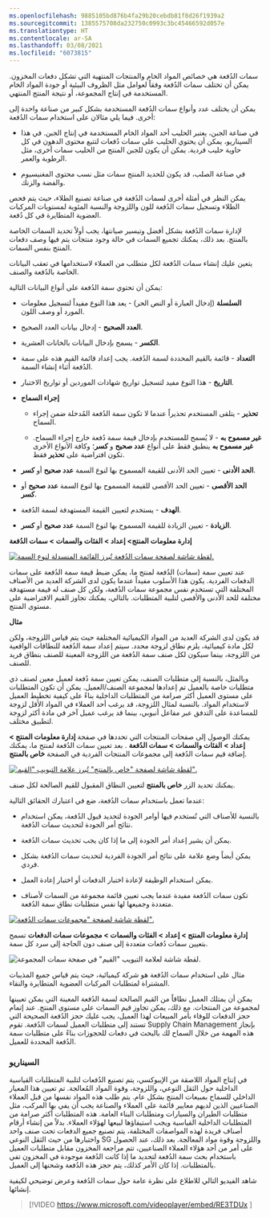 ```yaml
---
ms.openlocfilehash: 9885105bd876b4fa29b20cebdb81f8d26f1939a2
ms.sourcegitcommit: 1385575708da232750c0993c3bc45466592d057e
ms.translationtype: HT
ms.contentlocale: ar-SA
ms.lasthandoff: 03/08/2021
ms.locfileid: "6073815"
---
```

سمات الدُفعة هي خصائص المواد الخام والمنتجات المنتهية التي تشكل دفعات المخزون. يمكن أن تختلف سمات الدُفعة وفقاً لعوامل مثل الظروف البيئية أو جودة المواد الخام المستخدمة في إنتاج المجموعة، أو نتيجة المنتج المنتهي.

يمكن أن يختلف عدد وأنواع سمات الدُفعة المستخدمة بشكل كبير من صناعة واحدة إلى أخرى. فيما يلي مثالان على استخدام سمات الدُفعة:

-   في صناعة الجبن، يعتبر الحليب أحد المواد الخام المستخدمة في إنتاج الجبن. في هذا السيناريو، يمكن أن يحتوي الحليب على سمات دُفعات لتتبع محتوى الدهون في كل حاوية حليب فردية. يمكن أن يكون للجبن المنتج من الحليب سمات أخرى، مثل الرطوبة والعمر.

-   في صناعة الصلب، قد يكون للحديد المنتج سمات مثل نسب محتوى المغنيسيوم والفضة والزنك.

يمكن النظر في أمثلة أخرى لسمات الدُفعة في صناعة تصنيع الطلاء، حيث يتم فحص الطلاء وتسجيل سمات الدُفعة للون واللزوجة والنسبة المئوية لمستويات المركبات العضوية المتطايرة في كل دُفعة.

لإدارة سمات الدُفعة بشكل أفضل وتيسير صيانتها، يجب أولاً تحديد السمات الخاصة بالمنتج. بعد ذلك، يمكنك تجميع السمات في حالة وجود منتجات يتم فيها وصف دفعات المنتج بنفس السمات.

يتعين عليك إنشاء سمات الدُفعة لكل متطلب من العملاء لاستخدامها في تعقب البيانات الخاصة بالدُفعة والصنف.

يمكن أن تحتوي سمة الدُفعة على أنواع البيانات التالية:

-   **السلسلة** (إدخال العبارة أو النص الحر) - يعد هذا النوع مفيداً لتسجيل معلومات المورد أو وصف اللون.

-   **العدد الصحيح** - إدخال بيانات العدد الصحيح.

-   **الكسر** - يسمح بإدخال البيانات بالخانات العشرية.

-   **التعداد** - قائمة بالقيم المحددة لسمة الدُفعة. يجب إعداد قائمة القيم هذه على سمة الدُفعة أثناء إنشاء السمة.

-   **التاريخ** - هذا النوع مفيد لتسجيل تواريخ شهادات الموردين أو تواريخ الاختبار.

-   **إجراء السماح**

    -   **تحذير** - يتلقى المستخدم تحذيراً عندما لا تكون سمة الدُفعة المُدخلة ضمن إجراء السماح.

    -   **غير مسموح به** - لا يُسمح للمستخدم بإدخال قيمة سمة دُفعة خارج إجراء السماح. **غير مسموح به** ينطبق فقط على أنواع **عدد صحيح** و **كسر**؛ وكافة الأنواع الأخرى تكون افتراضية على **تحذير** فقط.

-   **الحد الأدنى** - تعيين الحد الأدنى للقيمة المسموح بها لنوع السمة **عدد صحيح** أو **كسر**.

-   **الحد الأقصى** - تعيين الحد الأقصى للقيمة المسموح بها لنوع السمة **عدد صحيح** أو **كسر**.

-   **الهدف** - يستخدم لتعيين القيمة المستهدفة لسمة الدُفعة.

-   **الزيادة** - تعيين الزيادة للقيمة المسموح بها لنوع السمة **عدد صحيح** أو **كسر**.


**إدارة معلومات المنتج> إعداد > الفئات والسمات > سمات الدُفعة**

[![لقطة شاشة لصفحة سمات الدُفعة تُبرز القائمة المنسدلة لنوع السمة.](../media/attribute-types.png)](../media/attribute-types.png#lightbox)


عند تعيين سمة (سمات) الدُفعة لمنتج ما، يمكن ضبط قيمة سمة الدُفعة على سمات الدفعات الفردية. يكون هذا الأسلوب مفيداً عندما يكون لدى الشركة العديد من الأصناف المختلفة التي تستخدم نفس مجموعة سمات الدُفعة، ولكن كل صنف له قيمة مستهدفة مختلفة للحد الأدنى والأقصى لتلبية المتطلبات. بالتالي، يمكنك تجاوز القيم الافتراضية على مستوى المنتج.

**مثال**

قد يكون لدى الشركة العديد من المواد الكيميائية المختلفة حيث يتم قياس اللزوجة، ولكن لكل مادة كيميائية، يلزم نطاق لزوجة محدد. سيتم إعداد سمة الدُفعة للنطاقات الواقعية من اللزوجة، بينما سيكون لكل صنف سمة الدُفعة من اللزوجة المعينة للصنف بنطاق فريد للصنف.

وبالمثل، بالنسبة إلى متطلبات الصنف، يمكن تعيين سمة دُفعة لعميل معين لصنف ذي متطلبات خاصة بالعميل تم إعدادها لمجموعة الصنف/العميل. يمكن أن تكون المتطلبات على مستوى العميل أكثر صرامة من المتطلبات الداخلية بناءً على كيفية تخطيط العميل لاستخدام المواد. بالنسبة لمثال اللزوجة، قد يرغب أحد العملاء في المواد الأقل لزوجة للمساعدة على التدفق عبر مفاعل أنبوبي، بينما قد يرغب عميل آخر في مادة أكثر لزوجة لتطبيق مختلف.

يمكنك الوصول إلى صفحات المنتجات التي تحددها في صفحة **إدارة معلومات المنتج > إعداد > الفئات والسمات > سمات الدُفعة** . بعد تعيين سمات الدُفعة لمنتج ما، يمكنك إضافة قيم سمات الدُفعة إلى مجموعات المنتجات الفردية في الصفحة **خاص بالمنتج**.


[![لقطة شاشة لصفحة "خاص بالمنتج" تُبرز علامة التبويب "القيم".](../media/product-specific.png)](../media/product-specific.png#lightbox)

يمكنك تحديد الزر **خاص بالمنتج** لتعيين النطاق المقبول للقيم الصالحة لكل صنف.

عندما تعمل باستخدام سمات الدُفعة، ضع في اعتبارك الحقائق التالية:

-   بالنسبة للأصناف التي تُستخدم فيها أوامر الجودة لتحديد قبول الدُفعة، يمكن استخدام نتائج أمر الجودة لتحديث سمات الدُفعة.

-   يمكن أن يشير إعداد أمر الجودة إلى ما إذا كان يجب تحديث سمات الدُفعة.

-   يمكن أيضاً وضع علامة على نتائج أمر الجودة الفردية لتحديث سمات الدُفعة بشكل فردي.

-   يمكن استخدام الوظيفة لإعادة اختبار الدفعات أو اختبار إعادة العمل.

-   تكون سمات الدُفعة مفيدة عندما يجب تعيين قائمة مجموعة من السمات لأصناف متعددة وجميعها لها نفس متطلبات نطاق سمة الدُفعة.



[![لقطة شاشة لصفحة "مجموعات سمات الدُفعة".](../media/batch-attribute-groups.png)](../media/batch-attribute-groups.png#lightbox)

**إدارة معلومات المنتج > إعداد > الفئات والسمات > مجموعات سمات الدفعات** تسمح بتعيين سمات دُفعات متعددة إلى صنف دون الحاجة إلى سرد كل سمة.

![لقطة شاشة لعلامة التبويب "القيم" في صفحة سمات المجموعة.](../media/group-attributes.png)


مثال على استخدام سمات الدُفعة هو شركة كيميائية، حيث يتم قياس جميع المذيبات المشتراة لمتطلبات المركبات العضوية المتطايرة والنقاء.

يمكن أن يمتلك العميل نطاقاً من القيم الصالحة لسمة الدُفعة المعينة التي يمكن تعيينها لمجموعة من المنتجات. مع ذلك، يمكن تجاوز قيم السمات على مستوى المنتج. عند إتمام حجز الدفعات للوفاء بأمر المبيعات لهذا العميل، يجب عليك حجز الدُفعة الصحيحة التي تستند إلى متطلبات العميل لسمات الدُفعة. تقوم Supply Chain Management بإنجاز هذه المهمة من خلال السماح لك بالبحث في دفعات للحجوزات بناءً على متطلبات سمة الدُفعة المحددة للعميل.

### <a name="scenario"></a>السيناريو

في إنتاج المواد اللاصقة من الإيبوكسي، يتم تصنيع الدُفعات لتلبية المتطلبات القياسية الداخلية حول الثقل النوعي، واللزوجة، وقوة المواد المُعالجة. تم تعيين هذا المعيار الداخلي للسماح بمبيعات المنتج بشكل عام. يتم طلب هذه المواد نفسها من قبل العملاء الصناعيين الذين لديهم معايير قائمة على العملاء والصناعة يجب أن يفي بها المركب، مثل متطلبات الطيران والسيارات ومتطلبات البناء العامة. هذه المتطلبات أكثر صرامة من المتطلبات الداخلية القياسية ويجب استيفاؤها لبيعها لهؤلاء العملاء. بدلاً من إنشاء أرقام أصناف فريدة لهذه المواصفات المختلفة، يتم تصنيع جميع الدفعات تحت صنف واحد واختبارها من حيث الثقل النوعي SG واللزوجة وقوة مواد المعالجة. بعد ذلك، عند الحصول على أمر من أحد هؤلاء العملاء الصناعيين، تتم مراجعة المخزون مقابل متطلبات العميل باستخدام بحث سمة الدُفعة لتحديد ما إذا كانت الدُفعة موجودة في المخزون تفي بالمتطلبات. إذا كان الأمر كذلك، يتم حجز هذه الدُفعة وشحنها إلى العميل.

شاهد الفيديو التالي للاطلاع على نظرة عامة حول سمات الدُفعة وعرض توضيحي لكيفية إنشائها.


 > [!VIDEO https://www.microsoft.com/videoplayer/embed/RE3TDUx ]

